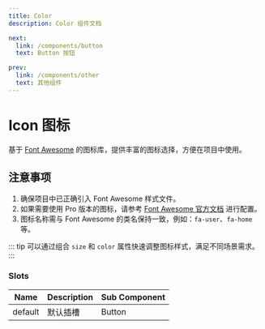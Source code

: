 ```yaml
---
title: Color
description: Color 组件文档

next:
  link: /components/button
  text: Button 按钮

prev:
  link: /components/other
  text: 其他组件
---
```


# Icon 图标

基于 [Font Awesome](https://fontawesome.com.cn/v5) 的图标库，提供丰富的图标选择，方便在项目中使用。

## 注意事项

1. 确保项目中已正确引入 Font Awesome 样式文件。
2. 如果需要使用 Pro 版本的图标，请参考 [Font Awesome 官方文档](https://fontawesome.com.cn/v5) 进行配置。
3. 图标名称需与 Font Awesome 的类名保持一致，例如：`fa-user`、`fa-home` 等。

::: tip
可以通过组合 `size` 和 `color` 属性快速调整图标样式，满足不同场景需求。
:::

### Slots

| Name    | Description | Sub Component |
| ------- | ----------- | ------------- |
| default | 默认插槽    | Button        |

